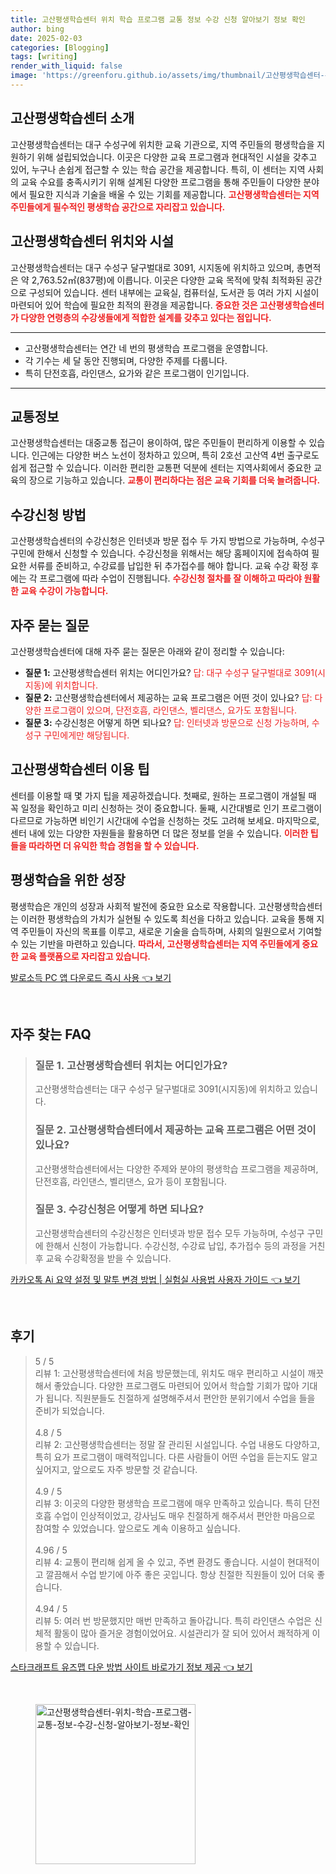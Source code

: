 ```yaml
---
title: 고산평생학습센터 위치 학습 프로그램 교통 정보 수강 신청 알아보기 정보 확인
author: bing
date: 2025-02-03
categories: [Blogging]
tags: [writing]
render_with_liquid: false
image: 'https://greenforu.github.io/assets/img/thumbnail/고산평생학습센터-위치-학습-프로그램-교통-정보-수강-신청-알아보기-정보-확인.webp'
---
```



<h2 id='고산평생학습센터_소개'>고산평생학습센터 소개</h2>

<p>고산평생학습센터는 대구 수성구에 위치한 교육 기관으로, 지역 주민들의 평생학습을 지원하기 위해 설립되었습니다. 이곳은 다양한 교육 프로그램과 현대적인 시설을 갖추고 있어, 누구나 손쉽게 접근할 수 있는 학습 공간을 제공합니다. 특히, 이 센터는 지역 사회의 교육 수요를 충족시키기 위해 설계된 다양한 프로그램을 통해 주민들이 다양한 분야에서 필요한 지식과 기술을 배울 수 있는 기회를 제공합니다. <b><span style="color: #ee2323;">고산평생학습센터는 지역 주민들에게 필수적인 평생학습 공간으로 자리잡고 있습니다.</span></b></p>

<h2 id='고산평생학습센터_위치와_시설'>고산평생학습센터 위치와 시설</h2>

<p>고산평생학습센터는 대구 수성구 달구벌대로 3091, 시지동에 위치하고 있으며, 총면적은 약 2,763.52㎡(837평)에 이릅니다. 이곳은 다양한 교육 목적에 맞춰 최적화된 공간으로 구성되어 있습니다. 센터 내부에는 교육실, 컴퓨터실, 도서관 등 여러 가지 시설이 마련되어 있어 학습에 필요한 최적의 환경을 제공합니다. <b><span style="color: #ee2323;">중요한 것은 고산평생학습센터가 다양한 연령층의 수강생들에게 적합한 설계를 갖추고 있다는 점입니다.</span></b></p>

<hr />

<ul>
    <li>고산평생학습센터는 연간 네 번의 평생학습 프로그램을 운영합니다.</li>
    <li>각 기수는 세 달 동안 진행되며, 다양한 주제를 다룹니다.</li>
    <li>특히 단전호흡, 라인댄스, 요가와 같은 프로그램이 인기입니다.</li>
</ul>

<hr />

<h2 id='교통정보'>교통정보</h2>

<p>고산평생학습센터는 대중교통 접근이 용이하여, 많은 주민들이 편리하게 이용할 수 있습니다. 인근에는 다양한 버스 노선이 정차하고 있으며, 특히 2호선 고산역 4번 출구로도 쉽게 접근할 수 있습니다. 이러한 편리한 교통편 덕분에 센터는 지역사회에서 중요한 교육의 장으로 기능하고 있습니다. <b><span style="color: #ee2323;">교통이 편리하다는 점은 교육 기회를 더욱 늘려줍니다.</span></b></p>

<h2 id='수강신청_방법'>수강신청 방법</h2>

<p>고산평생학습센터의 수강신청은 인터넷과 방문 접수 두 가지 방법으로 가능하며, 수성구 구민에 한해서 신청할 수 있습니다. 수강신청을 위해서는 해당 홈페이지에 접속하여 필요한 서류를 준비하고, 수강료를 납입한 뒤 추가접수를 해야 합니다. 교육 수강 확정 후에는 각 프로그램에 따라 수업이 진행됩니다. <b><span style="color: #ee2323;">수강신청 절차를 잘 이해하고 따라야 원활한 교육 수강이 가능합니다.</span></b></p>

<h2 id='자주_묻는_질문'>자주 묻는 질문</h2>

<p>고산평생학습센터에 대해 자주 묻는 질문은 아래와 같이 정리할 수 있습니다:</p>

<ul>
    <li><b>질문 1:</b> 고산평생학습센터 위치는 어디인가요? <span style="color: #ee2323;">답: 대구 수성구 달구벌대로 3091(시지동)에 위치합니다.</span></li>
    <li><b>질문 2:</b> 고산평생학습센터에서 제공하는 교육 프로그램은 어떤 것이 있나요? <span style="color: #ee2323;">답: 다양한 프로그램이 있으며, 단전호흡, 라인댄스, 벨리댄스, 요가도 포함됩니다.</span></li>
    <li><b>질문 3:</b> 수강신청은 어떻게 하면 되나요? <span style="color: #ee2323;">답: 인터넷과 방문으로 신청 가능하며, 수성구 구민에게만 해당됩니다.</span></li>
</ul>

<h2 id='이용_팁'>고산평생학습센터 이용 팁</h2>

<p>센터를 이용할 때 몇 가지 팁을 제공하겠습니다. 첫째로, 원하는 프로그램이 개설될 때 꼭 일정을 확인하고 미리 신청하는 것이 중요합니다. 둘째, 시간대별로 인기 프로그램이 다르므로 가능하면 비인기 시간대에 수업을 신청하는 것도 고려해 보세요. 마지막으로, 센터 내에 있는 다양한 자원들을 활용하면 더 많은 정보를 얻을 수 있습니다. <b><span style="color: #ee2323;">이러한 팁들을 따라하면 더 유익한 학습 경험을 할 수 있습니다.</span></b></p>

<h2 id='평생학습을_위한_성장'>평생학습을 위한 성장</h2>

<p>평생학습은 개인의 성장과 사회적 발전에 중요한 요소로 작용합니다. 고산평생학습센터는 이러한 평생학습의 가치가 실현될 수 있도록 최선을 다하고 있습니다. 교육을 통해 지역 주민들이 자신의 목표를 이루고, 새로운 기술을 습득하며, 사회의 일원으로서 기여할 수 있는 기반을 마련하고 있습니다. <b><span style="color: #ee2323;">따라서, 고산평생학습센터는 지역 주민들에게 중요한 교육 플랫폼으로 자리잡고 있습니다.</span></b></p>


<p><a class="click-button" title="발로소득 PC 앱 다운로드 즉시 사용" href="https://greenforu.github.io/posts/%EB%B0%9C%EB%A1%9C%EC%86%8C%EB%93%9D-PC-%EC%95%B1-%EB%8B%A4%EC%9A%B4%EB%A1%9C%EB%93%9C-%EC%A6%89%EC%8B%9C-%EC%82%AC%EC%9A%A9/" rel="dofollow">발로소득 PC 앱 다운로드 즉시 사용 👈 보기</a></p><br>
<h2 id='자주_찾는_FAQ'>자주 찾는 FAQ</h2>
<div itemscope="" itemtype="https://schema.org/FAQPage"> 
<blockquote> 
<div itemscope="" itemprop="mainEntity" itemtype="https://schema.org/Question"> 
<h3 itemprop="name">질문 1. 고산평생학습센터 위치는 어디인가요?</h3> 
<div itemscope="" itemprop="acceptedAnswer" itemtype="https://schema.org/Answer"> 
<span itemprop="text"> 
<p>고산평생학습센터는 대구 수성구 달구벌대로 3091(시지동)에 위치하고 있습니다.</p> 
</span> 
</div> 
</div> 
<div itemscope="" itemprop="mainEntity" itemtype="https://schema.org/Question"> 
<h3 itemprop="name">질문 2. 고산평생학습센터에서 제공하는 교육 프로그램은 어떤 것이 있나요?</h3> 
<div itemscope="" itemprop="acceptedAnswer" itemtype="https://schema.org/Answer"> 
<span itemprop="text"> 
<p>고산평생학습센터에서는 다양한 주제와 분야의 평생학습 프로그램을 제공하며, 단전호흡, 라인댄스, 벨리댄스, 요가 등이 포함됩니다.</p> 
</span> 
</div> 
</div> 
<div itemscope="" itemprop="mainEntity" itemtype="https://schema.org/Question"> 
<h3 itemprop="name">질문 3. 수강신청은 어떻게 하면 되나요?</h3> 
<div itemscope="" itemprop="acceptedAnswer" itemtype="https://schema.org/Answer"> 
<span itemprop="text"> 
<p>고산평생학습센터의 수강신청은 인터넷과 방문 접수 모두 가능하며, 수성구 구민에 한해서 신청이 가능합니다. 수강신청, 수강료 납입, 추가접수 등의 과정을 거친 후 교육 수강확정을 받을 수 있습니다.</p> 
</span> 
</div> 
</div> 
</blockquote> 
</div>
<p><a class="click-button" title="카카오톡 Ai 요약 설정 및 말투 변경 방법 | 실험실 사용법 사용자 가이드" href="https://greenforu.github.io/posts/%EC%B9%B4%EC%B9%B4%EC%98%A4%ED%86%A1-Ai-%EC%9A%94%EC%95%BD-%EC%84%A4%EC%A0%95-%EB%B0%8F-%EB%A7%90%ED%88%AC-%EB%B3%80%EA%B2%BD-%EB%B0%A9%EB%B2%95-%EC%8B%A4%ED%97%98%EC%8B%A4-%EC%82%AC%EC%9A%A9%EB%B2%95-%EC%82%AC%EC%9A%A9%EC%9E%90-%EA%B0%80%EC%9D%B4%EB%93%9C/" rel="dofollow">카카오톡 Ai 요약 설정 및 말투 변경 방법 | 실험실 사용법 사용자 가이드 👈 보기</a></p><br>
<h2 id='후기'>후기</h2>
<div itemscope itemtype="https://schema.org/Product">
  <blockquote>
  <div itemprop="review" itemscope itemtype="https://schema.org/Review">
      <div itemprop="reviewRating" itemscope itemtype="https://schema.org/Rating"> <span itemprop="ratingValue">5</span> / <span itemprop="bestRating">5</span> </div>
      <span itemprop="reviewBody">리뷰 1: 고산평생학습센터에 처음 방문했는데, 위치도 매우 편리하고 시설이 깨끗해서 좋았습니다. 다양한 프로그램도 마련되어 있어서 학습할 기회가 많아 기대가 됩니다. 직원분들도 친절하게 설명해주셔서 편안한 분위기에서 수업을 들을 준비가 되었습니다.</span>
  </div>
  <br>
  <div itemprop="review" itemscope itemtype="https://schema.org/Review">
      <div itemprop="reviewRating" itemscope itemtype="https://schema.org/Rating"> <span itemprop="ratingValue">4.8</span> / <span itemprop="bestRating">5</span> </div>
      <span itemprop="reviewBody">리뷰 2: 고산평생학습센터는 정말 잘 관리된 시설입니다. 수업 내용도 다양하고, 특히 요가 프로그램이 매력적입니다. 다른 사람들이 어떤 수업을 듣는지도 알고 싶어지고, 앞으로도 자주 방문할 것 같습니다.</span>
  </div>
  <br>
  <div itemprop="review" itemscope itemtype="https://schema.org/Review">
      <div itemprop="reviewRating" itemscope itemtype="https://schema.org/Rating"> <span itemprop="ratingValue">4.9</span> / <span itemprop="bestRating">5</span> </div>
      <span itemprop="reviewBody">리뷰 3: 이곳의 다양한 평생학습 프로그램에 매우 만족하고 있습니다. 특히 단전호흡 수업이 인상적이었고, 강사님도 매우 친절하게 해주셔서 편안한 마음으로 참여할 수 있었습니다. 앞으로도 계속 이용하고 싶습니다.</span>
  </div>
  <br>
  <div itemprop="review" itemscope itemtype="https://schema.org/Review">
      <div itemprop="reviewRating" itemscope itemtype="https://schema.org/Rating"> <span itemprop="ratingValue">4.96</span> / <span itemprop="bestRating">5</span> </div>
      <span itemprop="reviewBody">리뷰 4: 교통이 편리해 쉽게 올 수 있고, 주변 환경도 좋습니다. 시설이 현대적이고 깔끔해서 수업 받기에 아주 좋은 곳입니다. 항상 친절한 직원들이 있어 더욱 좋습니다.</span>
  </div>
  <br>
  <div itemprop="review" itemscope itemtype="https://schema.org/Review">
      <div itemprop="reviewRating" itemscope itemtype="https://schema.org/Rating"> <span itemprop="ratingValue">4.94</span> / <span itemprop="bestRating">5</span> </div>
      <span itemprop="reviewBody">리뷰 5: 여러 번 방문했지만 매번 만족하고 돌아갑니다. 특히 라인댄스 수업은 신체적 활동이 많아 즐거운 경험이었어요. 시설관리가 잘 되어 있어서 쾌적하게 이용할 수 있습니다.</span>
  </div>
  </blockquote>
</div>
<p><a class="click-button" title="스타크래프트 유즈맵 다운 방법 사이트 바로가기 정보 제공" href="https://greenforu.github.io/posts/%EC%8A%A4%ED%83%80%ED%81%AC%EB%9E%98%ED%94%84%ED%8A%B8-%EC%9C%A0%EC%A6%88%EB%A7%B5-%EB%8B%A4%EC%9A%B4-%EB%B0%A9%EB%B2%95-%EC%82%AC%EC%9D%B4%ED%8A%B8-%EB%B0%94%EB%A1%9C%EA%B0%80%EA%B8%B0-%EC%A0%95%EB%B3%B4-%EC%A0%9C%EA%B3%B5/" rel="dofollow">스타크래프트 유즈맵 다운 방법 사이트 바로가기 정보 제공 👈 보기</a></p><br>
<figure class="image"><img src="https://greenforu.github.io/assets/img/thumbnail/고산평생학습센터-위치-학습-프로그램-교통-정보-수강-신청-알아보기-정보-확인.webp" alt="고산평생학습센터-위치-학습-프로그램-교통-정보-수강-신청-알아보기-정보-확인" width="256" height="256"></figure>